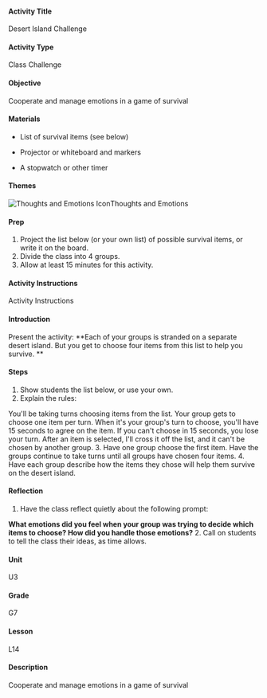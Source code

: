 #### Activity Title
Desert Island Challenge
#### Activity Type
Class Challenge
#### Objective
Cooperate and manage emotions in a game of survival
#### Materials
-  List of survival items (see below)

-  Projector or whiteboard and markers

-  A stopwatch or other timer
#### Themes
![Thoughts and Emotions Icon](http://v5cmservice.secondstep.org/MS3TP_IMAGES/SKILLS/SKILLS_SMALL_IMAGES/thoughts-and-emotions-sm.png)Thoughts and Emotions
 

#### Prep
1. Project the list below (or your own list) of possible survival items, or write it on the board.
2. Divide the class into 4 groups.
3. Allow at least 15 minutes for this activity.

#### Activity Instructions
Activity Instructions
#### Introduction
Present the activity: **Each of your groups is stranded on a separate desert island. But you get to choose four items from this list to help you survive. **
#### Steps
1. Show students the list below, or use your own.
2. Explain the rules:
            
You'll be taking turns choosing items from the list. Your group gets to choose one item per turn.
When it's your group's turn to choose, you'll have 15 seconds to agree on the item. If you can't choose in 15 seconds, you lose your turn.
After an item is selected, I'll cross it off the list, and it can't be chosen by another group.
3. Have one group choose the first item. Have the groups continue to take turns until all groups have chosen four items.
4. Have each group describe how the items they chose will help them survive on the desert island.

#### Reflection
1. Have the class reflect quietly about the following prompt:

**What emotions did you feel when your group was trying to decide which items to choose? How did you handle those emotions?**
2. Call on students to tell the class their ideas, as time allows.

#### Unit
U3
#### Grade
G7
#### Lesson
L14
#### Description
Cooperate and manage emotions in a game of survival
